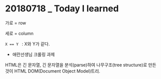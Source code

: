 # 20180718 _ Today I learned



가로 = row

세로 = column

```X == Y ``` : X와 Y가 같다. 

- 애란선생님 크롤링 과제

HTML은 긴 문자열, 긴 문자열을 분석(parse)하여 나무구조(tree structure)로 만든 것이 HTML DOM(Document Object Model)트리.

